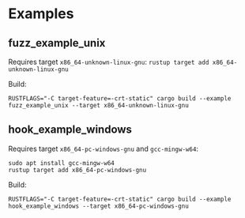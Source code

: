 # Examples

## fuzz_example_unix

Requires target `x86_64-unknown-linux-gnu`: `rustup target add x86_64-unknown-linux-gnu`

Build:
```
RUSTFLAGS="-C target-feature=-crt-static" cargo build --example fuzz_example_unix --target x86_64-unknown-linux-gnu
```

## hook_example_windows

Requires target `x86_64-pc-windows-gnu` and `gcc-mingw-w64`:
```
sudo apt install gcc-mingw-w64
rustup target add x86_64-pc-windows-gnu
```

Build:
```
RUSTFLAGS="-C target-feature=-crt-static" cargo build --example hook_example_windows --target x86_64-pc-windows-gnu
```